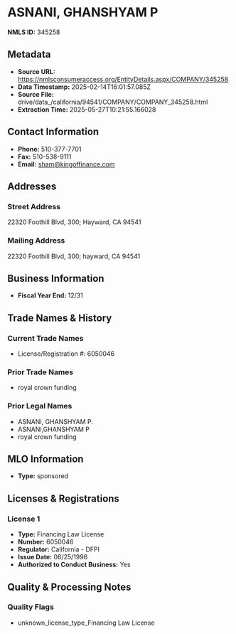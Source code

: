 # ASNANI, GHANSHYAM P

**NMLS ID:** 345258

## Metadata
- **Source URL:** https://nmlsconsumeraccess.org/EntityDetails.aspx/COMPANY/345258
- **Data Timestamp:** 2025-02-14T16:01:57.085Z
- **Source File:** drive/data_/california/94541/COMPANY/COMPANY_345258.html
- **Extraction Time:** 2025-05-27T10:21:55.166028

## Contact Information
- **Phone:** 510-377-7701
- **Fax:** 510-538-9111
- **Email:** sham@kingoffinance.com

## Addresses
### Street Address
22320 Foothill Blvd, 300; Hayward, CA 94541

### Mailing Address
22320 Foothill Blvd, 300; hayward, CA 94541

## Business Information
- **Fiscal Year End:** 12/31

## Trade Names & History
### Current Trade Names
- License/Registration #: 6050046

### Prior Trade Names
- royal crown funding

### Prior Legal Names
- ASNANI, GHANSHYAM P.
- ASNANI,GHANSHYAM P
- royal crown funding

## MLO Information
- **Type:** sponsored

## Licenses & Registrations

### License 1
- **Type:** Financing Law License
- **Number:** 6050046
- **Regulator:** California - DFPI
- **Issue Date:** 06/25/1996
- **Authorized to Conduct Business:** Yes

## Quality & Processing Notes
### Quality Flags
- unknown_license_type_Financing Law License
